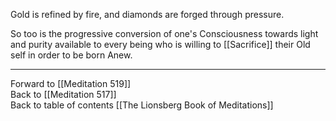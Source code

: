 Gold is refined by fire, and diamonds are forged through pressure. 

So too is the progressive conversion of one's Consciousness towards light and purity available to every being who is willing to [[Sacrifice]] their Old self in order to be born Anew.

___

Forward to [[Meditation 519]]  
Back to [[Meditation 517]]  
Back to table of contents [[The Lionsberg Book of Meditations]]  